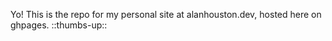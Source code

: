 Yo! This is the repo for my personal site at alanhouston.dev, hosted here on ghpages. ::thumbs-up::
